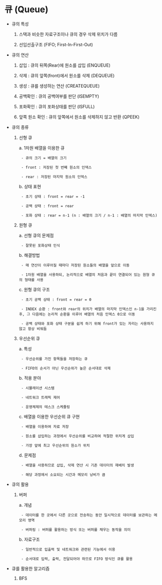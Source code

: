# 큐 (Queue)

- 큐의 특성

    1. 스택과 비슷한 자료구조이나 큐의 경우 삭제 위치가 다름

    2. 선입선출구조 (FIFO; First-In-First-Out)

- 큐의 연산

    1. 삽입 : 큐의 뒤쪽(Rear)에 원소를 삽입 (ENQUEUE)

    2. 삭제 : 큐의 앞쪽(front)에서 원소를 삭제 (DEQUEUE)

    3. 생성 : 큐를 생성하는 연산 (CREATEQUEUE)

    4. 공백확인 : 큐의 공백여부를 판단 (ISEMPTY)

    5. 포화확인 : 큐의 포화상태를 판단 (ISFULL)

    6. 앞쪽 원소 확인 : 큐의 앞쪽에서 원소를 삭제하지 않고 반환 (QPEEK)

- 큐의 종류

    1. 선형 큐

        a. 1차원 배열을 이용한 큐

            - 큐의 크기 = 배열의 크기

            - front : 저장된 첫 번째 원소의 인덱스

            - rear : 저장된 마지막 원소의 인덱스

        b. 상태 표현

            - 초기 상태 : front = rear = -1

            - 공백 상태 : front = rear

            - 포화 상태 : rear = n-1 (n : 배열의 크기 / n-1 : 배열의 마지막 인덱스)

    2. 원형 큐

        a. 선형 큐의 문제점

            - 잘못된 포화상태 인식

        b. 해결방법

            - 매 연산이 이루어질 때마다 저장된 원소들의 배열을 앞으로 이동

            - 1차원 배열을 사용하되, 논리적으로 배열의 처음과 끝이 연결되어 있는 원형 큐의 형태를 사용

        c. 원형 큐의 구조

            - 초기 공백 상태 : front = rear = 0

            - INDEX 순환 : front와 rear의 위치가 배열의 마지막 인덱스인 n-1을 가리킨 후, 그 다음에는 논리적 순환을 이루어 배열의 처음 인덱스 0으로 이동

            - 공백 상태와 포화 상태 구분을 쉽게 하기 위해 front가 있는 자리는 사용하지 않고 항상 비워둠

    3. 우선순위 큐

        a. 특성

            - 우선순위를 가진 항목들을 저장하는 큐

            - FIFO의 순서가 아닌 우선순위가 높은 순서대로 삭제

        b. 적용 분야

            - 시뮬레이션 시스템

            - 네트워크 트래픽 제어

            - 운영체제의 테스크 스케쥴링

        c. 배열을 이용한 우선순위 큐 구현

            - 배열을 이용하여 자료 저장

            - 원소를 삽입하는 과정에서 우선순위를 비교하여 적절한 위치게 삽입

            - 가장 앞에 최고 우선순위의 원소가 위치

        d. 문제점

            - 배열을 사용하므로 삽입, 삭제 연산 시 기존 데이터의 재배치 발생

            - 해당 과정에서 소요되는 시간과 메모리 낭비가 큼

- 큐의 활용

    1. 버퍼

        a. 개념

            - 데이터를 한 곳에서 다른 곳으로 전송하는 동안 일시적으로 데이터를 보관하는 메모리 영역

            - 버퍼링 : 버퍼를 활용하는 방식 또는 버퍼를 채우는 동작을 의미

        b. 자료구조

            - 일반적으로 입출력 및 네트워크와 관련된 기능에서 이용

            - 순서대로 입력, 출력, 전달되어야 하므로 FIFO 방식인 큐를 활용

- 큐를 활용한 알고리즘

    1. BFS